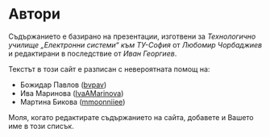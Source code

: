 # Автори

Съдържанието е базирано на презентации, изготвени за _Технологично училище „Електронни системи“ към ТУ-София_ от _Любомир Чорбаджиев_ и редактирани в последствие от _Иван Георгиев_.

Текстът в този сайт е разписан с невероятната помощ на:

- Божидар Павлов ([bvpav](https://github.com/bvpav))
- Ива Маринова ([IvaAMarinova](https://github.com/IvaAMarinova))
- Мартина Бикова ([mmoonniiee](https://github.com/mmoonniiee))

Моля, когато редактирате съдържанието на сайта, добавете и Вашето име в този списък.

